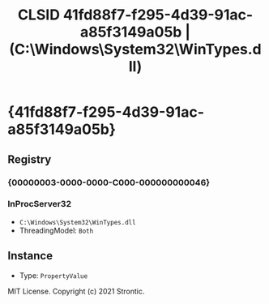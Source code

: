 ﻿---
title: "CLSID 41fd88f7-f295-4d39-91ac-a85f3149a05b | (C:\\Windows\\System32\\WinTypes.dll)"
excerpt: What is COM-Object CLSID 41fd88f7-f295-4d39-91ac-a85f3149a05b?
---

# {41fd88f7-f295-4d39-91ac-a85f3149a05b}


## Registry


### {00000003-0000-0000-C000-000000000046}


### InProcServer32

* `C:\Windows\System32\WinTypes.dll`
* ThreadingModel: `Both`

## Instance

* Type: `PropertyValue`

MIT License. Copyright (c) 2021 Strontic.


